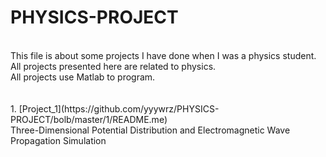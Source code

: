 # PHYSICS-PROJECT

<br>
This file is about some projects I have done when I was a physics student.<br>
All projects presented here are related to physics.<br>
All projects use Matlab to program.
<br>
<br>
<br>
1. [Project_1](https://github.com/yyywrz/PHYSICS-PROJECT/bolb/master/1/README.me) 
<br>Three-Dimensional Potential Distribution and Electromagnetic Wave Propagation Simulation
<br><br>
  
